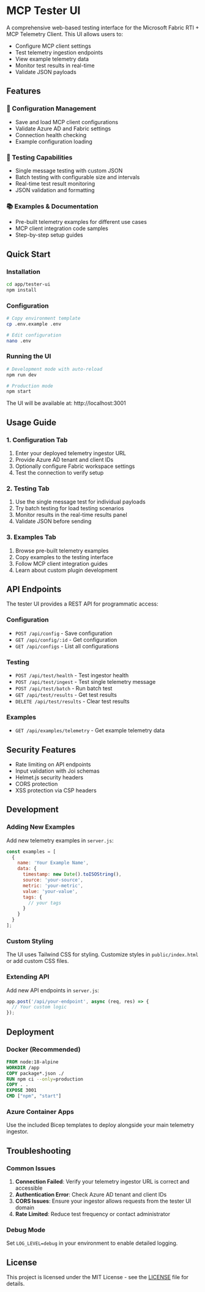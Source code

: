 # MCP Tester UI

A comprehensive web-based testing interface for the Microsoft Fabric RTI + MCP Telemetry Client. This UI allows users to:

- Configure MCP client settings
- Test telemetry ingestion endpoints
- View example telemetry data
- Monitor test results in real-time
- Validate JSON payloads

## Features

### 🔧 Configuration Management
- Save and load MCP client configurations
- Validate Azure AD and Fabric settings
- Connection health checking
- Example configuration loading

### 🧪 Testing Capabilities
- Single message testing with custom JSON
- Batch testing with configurable size and intervals
- Real-time test result monitoring
- JSON validation and formatting

### 📚 Examples & Documentation
- Pre-built telemetry examples for different use cases
- MCP client integration code samples
- Step-by-step setup guides

## Quick Start

### Installation

```bash
cd app/tester-ui
npm install
```

### Configuration

```bash
# Copy environment template
cp .env.example .env

# Edit configuration
nano .env
```

### Running the UI

```bash
# Development mode with auto-reload
npm run dev

# Production mode
npm start
```

The UI will be available at: http://localhost:3001

## Usage Guide

### 1. Configuration Tab
1. Enter your deployed telemetry ingestor URL
2. Provide Azure AD tenant and client IDs
3. Optionally configure Fabric workspace settings
4. Test the connection to verify setup

### 2. Testing Tab
1. Use the single message test for individual payloads
2. Try batch testing for load testing scenarios
3. Monitor results in the real-time results panel
4. Validate JSON before sending

### 3. Examples Tab
1. Browse pre-built telemetry examples
2. Copy examples to the testing interface
3. Follow MCP client integration guides
4. Learn about custom plugin development

## API Endpoints

The tester UI provides a REST API for programmatic access:

### Configuration
- `POST /api/config` - Save configuration
- `GET /api/config/:id` - Get configuration
- `GET /api/configs` - List all configurations

### Testing
- `POST /api/test/health` - Test ingestor health
- `POST /api/test/ingest` - Test single telemetry message
- `POST /api/test/batch` - Run batch test
- `GET /api/test/results` - Get test results
- `DELETE /api/test/results` - Clear test results

### Examples
- `GET /api/examples/telemetry` - Get example telemetry data

## Security Features

- Rate limiting on API endpoints
- Input validation with Joi schemas
- Helmet.js security headers
- CORS protection
- XSS protection via CSP headers

## Development

### Adding New Examples

Add new telemetry examples in `server.js`:

```javascript
const examples = [
  {
    name: 'Your Example Name',
    data: {
      timestamp: new Date().toISOString(),
      source: 'your-source',
      metric: 'your-metric',
      value: 'your-value',
      tags: {
        // your tags
      }
    }
  }
];
```

### Custom Styling

The UI uses Tailwind CSS for styling. Customize styles in `public/index.html` or add custom CSS files.

### Extending API

Add new API endpoints in `server.js`:

```javascript
app.post('/api/your-endpoint', async (req, res) => {
  // Your custom logic
});
```

## Deployment

### Docker (Recommended)

```dockerfile
FROM node:18-alpine
WORKDIR /app
COPY package*.json ./
RUN npm ci --only=production
COPY . .
EXPOSE 3001
CMD ["npm", "start"]
```

### Azure Container Apps

Use the included Bicep templates to deploy alongside your main telemetry ingestor.

## Troubleshooting

### Common Issues

1. **Connection Failed**: Verify your telemetry ingestor URL is correct and accessible
2. **Authentication Error**: Check Azure AD tenant and client IDs
3. **CORS Issues**: Ensure your ingestor allows requests from the tester UI domain
4. **Rate Limited**: Reduce test frequency or contact administrator

### Debug Mode

Set `LOG_LEVEL=debug` in your environment to enable detailed logging.

## License

This project is licensed under the MIT License - see the [LICENSE](../../LICENSE) file for details.
